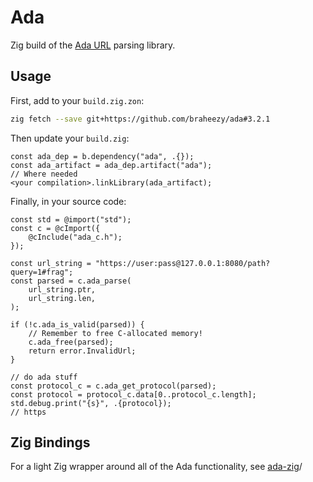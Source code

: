 # Ada

Zig build of the [Ada URL](https://github.com/ada-url/ada) parsing library.

## Usage

First, add to your `build.zig.zon`:

```bash
zig fetch --save git+https://github.com/braheezy/ada#3.2.1
```

Then update your `build.zig`:

```zig
const ada_dep = b.dependency("ada", .{});
const ada_artifact = ada_dep.artifact("ada");
// Where needed
<your compilation>.linkLibrary(ada_artifact);
```

Finally, in your source code:

```zig
const std = @import("std");
const c = @cImport({
    @cInclude("ada_c.h");
});

const url_string = "https://user:pass@127.0.0.1:8080/path?query=1#frag";
const parsed = c.ada_parse(
    url_string.ptr,
    url_string.len,
);

if (!c.ada_is_valid(parsed)) {
    // Remember to free C-allocated memory!
    c.ada_free(parsed);
    return error.InvalidUrl;
}

// do ada stuff
const protocol_c = c.ada_get_protocol(parsed);
const protocol = protocol_c.data[0..protocol_c.length];
std.debug.print("{s}", .{protocol});
// https
```

## Zig Bindings

For a light Zig wrapper around all of the Ada functionality, see [ada-zig](https://github.conm/braheezy/ada-zig)/
